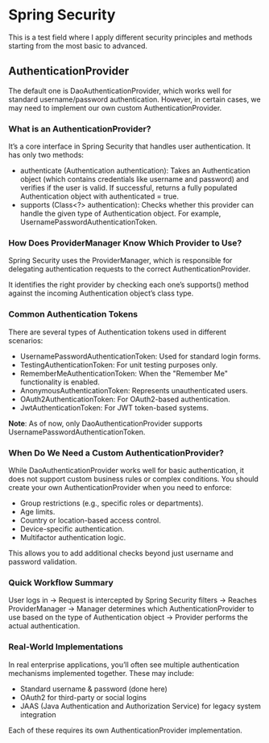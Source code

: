# Spring Security

This is a test field where I apply different security principles and methods starting from the most basic to advanced.

## AuthenticationProvider
The default one is DaoAuthenticationProvider, which works well for standard username/password authentication. However, in certain cases, we may need to implement our own custom AuthenticationProvider.

### What is an AuthenticationProvider?
It’s a core interface in Spring Security that handles user authentication. It has only two methods:

- authenticate (Authentication authentication):
Takes an Authentication object (which contains credentials like username and password) and verifies if the user is valid. If successful, returns a fully populated Authentication object with authenticated = true.
- supports (Class<?> authentication):
Checks whether this provider can handle the given type of Authentication object. For example, UsernamePasswordAuthenticationToken.

### How Does ProviderManager Know Which Provider to Use?
Spring Security uses the ProviderManager, which is responsible for delegating authentication requests to the correct AuthenticationProvider.

It identifies the right provider by checking each one’s supports() method against the incoming Authentication object’s class type.

### Common Authentication Tokens
There are several types of Authentication tokens used in different scenarios:

- UsernamePasswordAuthenticationToken: Used for standard login forms.
- TestingAuthenticationToken: For unit testing purposes only.
- RememberMeAuthenticationToken: When the "Remember Me" functionality is enabled.
- AnonymousAuthenticationToken: Represents unauthenticated users.
- OAuth2AuthenticationToken: For OAuth2-based authentication.
- JwtAuthenticationToken: For JWT token-based systems.

**Note**: As of now, only DaoAuthenticationProvider supports UsernamePasswordAuthenticationToken.

### When Do We Need a Custom AuthenticationProvider?
While DaoAuthenticationProvider works well for basic authentication, it does not support custom business rules or complex conditions. You should create your own AuthenticationProvider when you need to enforce:

- Group restrictions (e.g., specific roles or departments).
- Age limits.
- Country or location-based access control.
- Device-specific authentication.
- Multifactor authentication logic.

This allows you to add additional checks beyond just username and password validation.

### Quick Workflow Summary
User logs in → Request is intercepted by Spring Security filters → Reaches ProviderManager → Manager determines which AuthenticationProvider to use based on the type of Authentication object → Provider performs the actual authentication.

### Real-World Implementations

In real enterprise applications, you’ll often see multiple authentication mechanisms implemented together. These may include:

- Standard username & password (done here)
- OAuth2 for third-party or social logins
- JAAS (Java Authentication and Authorization Service) for legacy system integration

Each of these requires its own AuthenticationProvider implementation.
